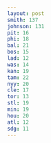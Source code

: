 ```yaml
---
layout: post
smith: 137
johnson: 131
pit: 16
phi: 18
bal: 21
bos: 15
lad: 12
was: 14
kan: 19
tam: 22
nyy: 20
cle: 17
tor: 13
stl: 19
min: 19
hou: 20
atl: 12
sdg: 11
---
```

